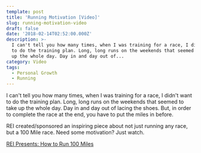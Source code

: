 ```yaml
---
template: post
title: 'Running Motivation [Video]'
slug: running-motivation-video
draft: false
date: '2018-02-14T02:52:00.000Z'
description: >-
  I can't tell you how many times, when I was training for a race, I didn't want
  to do the training plan. Long, long runs on the weekends that seemed to take
  up the whole day. Day in and day out of...
category: Video
tags:
  - Personal Growth
  - Running
---
```


I can't tell you how many times, when I was training for a race, I didn't want to do the training plan. Long, long runs on the weekends that seemed to take up the whole day. Day in and day out of lacing the shoes. But, in order to complete the race at the end, you have to put the miles in before.

REI created/sponsored an inspiring piece about not just running any race, but a 100 Mile race. Need some motivation? Just watch.

[REI Presents: How to Run 100 Miles](https://www.rei.com/run/how-to-run-a-100-miles)
